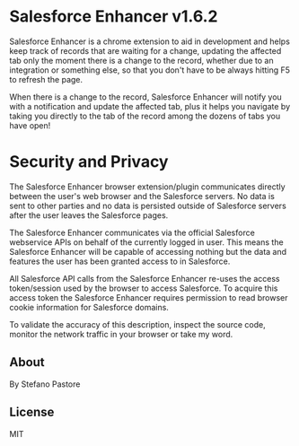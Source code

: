 # Salesforce Enhancer v1.6.2

Salesforce Enhancer is a chrome extension to aid in development and helps keep track of records that are waiting for a change, updating the affected tab only the moment there is a change to the record, whether due to an integration or something else, so that you don't have to be always hitting F5 to refresh the page.

When there is a change to the record, Salesforce Enhancer will notify you with a notification and update the affected tab, plus it helps you navigate by taking you directly to the tab of the record among the dozens of tabs you have open!


# Security and Privacy

The Salesforce Enhancer browser extension/plugin communicates directly between the user's web browser and the Salesforce servers.
No data is sent to other parties and no data is persisted outside of Salesforce servers after the user leaves the Salesforce pages.

The Salesforce Enhancer communicates via the official Salesforce webservice APIs on behalf of the currently logged in user.
This means the Salesforce Enhancer will be capable of accessing nothing but the data and features the user has been granted access to in Salesforce.

All Salesforce API calls from the Salesforce Enhancer re-uses the access token/session used by the browser to access Salesforce.
To acquire this access token the Salesforce Enhancer requires permission to read browser cookie information for Salesforce domains.

To validate the accuracy of this description, inspect the source code, monitor the network traffic in your browser or take my word.

About
-----
By Stefano Pastore

License
-----
MIT
